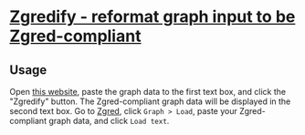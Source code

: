 # [Zgredify - reformat graph input to be Zgred-compliant](https://gre-v-el.github.io/Zgredify/)

## Usage
Open [this website](https://gre-v-el.github.io/Zgredify/), paste the graph data to the first text box, and click the "Zgredify" button. The Zgred-compliant graph data will be displayed in the second text box. Go to [Zgred](https://stos.eti.pg.gda.pl), click `Graph > Load`, paste your Zgred-compliant graph data, and click `Load text`.